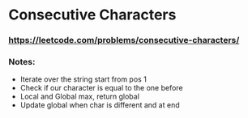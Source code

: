 # Consecutive Characters

### https://leetcode.com/problems/consecutive-characters/

### Notes:

* Iterate over the string start from pos 1
* Check if our character is equal to the one before
* Local and Global max, return global
* Update global when char is different and at end